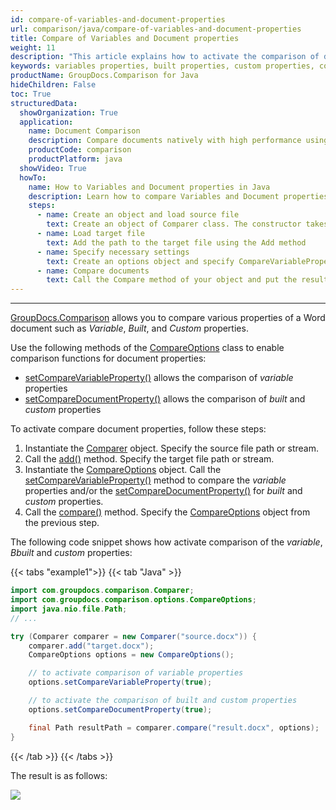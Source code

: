 ```yaml
---
id: compare-of-variables-and-document-properties
url: comparison/java/compare-of-variables-and-document-properties
title: Compare of Variables and Document properties
weight: 11
description: "This article explains how to activate the comparison of document properties in GroupDocs.Comparison for Java."
keywords: variables properties, built properties, custom properties, compare document properties, CompareVariableProperty, CompareDocumentProperty
productName: GroupDocs.Comparison for Java
hideChildren: False
toc: True
structuredData:
  showOrganization: True
  application:
    name: Document Comparison
    description: Compare documents natively with high performance using Java language and GroupDocs.Comparison for Java
    productCode: comparison
    productPlatform: java
  showVideo: True
  howTo:
    name: How to Variables and Document properties in Java
    description: Learn how to compare Variables and Document properties in Java step by step
    steps:
      - name: Create an object and load source file
        text: Create an object of Comparer class. The constructor takes the source file path parameter. You may specify absolute or relative file path as per your requirements.
      - name: Load target file
        text: Add the path to the target file using the Add method
      - name: Specify necessary settings
        text: Create an options object and specify CompareVariableProperty and CompareDocumentProperty of true value.
      - name: Compare documents
        text: Call the Compare method of your object and put the resulting file path parameter and the options object.
---
```


---

[GroupDocs.Comparison](https://products.groupdocs.com/comparison/java) allows you to compare various properties of a Word document such as _Variable_, _Built_, and _Custom_ properties.

Use the following methods of the [CompareOptions](https://reference.groupdocs.com/comparison/java/com.groupdocs.comparison.options/compareoptions/) class to enable comparison functions for document properties:

- [setCompareVariableProperty()](https://reference.groupdocs.com/comparison/java/com.groupdocs.comparison.options/compareoptions/#setCompareVariableProperty-boolean-) allows the comparison of _variable_ properties
- [setCompareDocumentProperty()](https://reference.groupdocs.com/comparison/java/com.groupdocs.comparison.options/compareoptions/#setCompareDocumentProperty-boolean-) allows  the comparison of _built_ and _custom_ properties

To activate compare document properties, follow these steps:

1.  Instantiate the [Comparer](https://reference.groupdocs.com/comparison/java/com.groupdocs.comparison/comparer/) object. Specify the source file path or stream.
2.  Call the [add()](https://reference.groupdocs.com/comparison/java/com.groupdocs.comparison/comparer/#add-java.lang.String-) method. Specify the target file path or stream.
3.  Instantiate the [CompareOptions](https://reference.groupdocs.com/comparison/java/com.groupdocs.comparison.options/compareoptions/) object. Call the [setCompareVariableProperty()](https://reference.groupdocs.com/comparison/java/com.groupdocs.comparison.options/compareoptions/#setCompareVariableProperty-boolean-) method to compare the _variable_ properties and/or the [setCompareDocumentProperty()](https://reference.groupdocs.com/comparison/java/com.groupdocs.comparison.options/compareoptions/#setCompareDocumentProperty-boolean-) for _built_ and _custom_ properties.
4.  Call the [compare()](https://reference.groupdocs.com/comparison/java/com.groupdocs.comparison/comparer/#compare-java.lang.String-) method. Specify the [CompareOptions](https://reference.groupdocs.com/comparison/java/com.groupdocs.comparison.options/compareoptions/) object from the previous step.

The following code snippet shows how activate comparison of the _variable_, _Bbuilt_ and _custom_ properties:

{{< tabs "example1">}}
{{< tab "Java" >}}
```java
import com.groupdocs.comparison.Comparer;
import com.groupdocs.comparison.options.CompareOptions;
import java.nio.file.Path;
// ...

try (Comparer comparer = new Comparer("source.docx")) {
    comparer.add("target.docx");
    CompareOptions options = new CompareOptions();

    // to activate comparison of variable properties
    options.setCompareVariableProperty(true); 

    // to activate the comparison of built and custom properties
    options.setCompareDocumentProperty(true); 

    final Path resultPath = comparer.compare("result.docx", options);
}
```
{{< /tab >}}
{{< /tabs >}}

The result is as follows:

![](/comparison/java/images/properties-summary-page.png)
